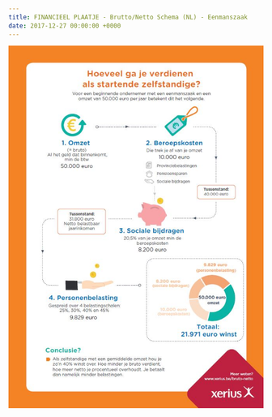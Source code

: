```yaml
---
title: FINANCIEEL PLAATJE - Brutto/Netto Schema (NL) - Eenmanszaak
date: 2017-12-27 00:00:00 +0000
---
```

![](/uploads/2018/02/02/wat-hou-ik-eraan-over.jpg)